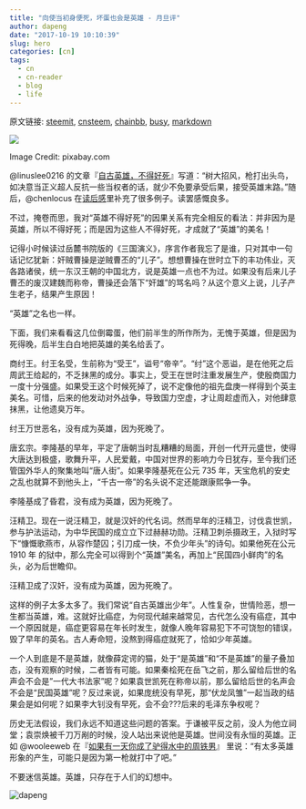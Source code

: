 ```yaml
---
title: "向使当初身便死，坏蛋也会是英雄 - 月旦评"
author: dapeng
date: "2017-10-19 10:10:39"
slug: hero
categories: [cn]
tags: 
  - cn
  - cn-reader
  - blog
  - life
---
```


原文链接: [steemit](https://steemit.com/cn/@dapeng/hero), [cnsteem](https://cnsteem.com/cn/@dapeng/hero), [chainbb](https://chainbb.com/cn/@dapeng/hero), [busy](https://busy.org/cn/@dapeng/hero), [markdown](https://raw.githubusercontent.com/pzhaonet/steem_mirror/master/content/post/hero.md)

![](https://cdn.pixabay.com/photo/2017/04/24/09/00/superman-2255832_960_720.jpg)

Image Credit: pixabay.com


@linuslee0216 的文章『[自古英雄，不得好死](https://steemit.com/cn/@linuslee0216/2yyreh)』写道：“树大招风，枪打出头鸟，如决意当正义超人反抗一些当权者的话，就少不免要承受后果，接受英雄末路。”随后，@chenlocus 在[读后感](https://steemit.com/life/@chenlocus/5mfuql)里补充了很多例子。读罢感慨良多。


不过，掩卷而思，我对“英雄不得好死”的因果关系有完全相反的看法：并非因为是英雄，所以不得好死；而是因为这些人不得好死，才成就了“英雄”的美名！


记得小时候读过岳麓书院版的《三国演义》，序言作者我忘了是谁，只对其中一句话记忆犹新：奸贼曹操是逆贼曹丕的“儿子”。想想曹操在世时立下的丰功伟业，灭各路诸侯，统一东汉王朝的中国北方，说是英雄一点也不为过。如果没有后来儿子曹丕的废汉建魏而称帝，曹操还会落下“奸雄”的骂名吗？从这个意义上说，儿子产生老子，结果产生原因！


“英雄”之名也一样。


下面，我们来看看这几位倒霉蛋，他们前半生的所作所为，无愧于英雄，但是因为死得晚，后半生白白地把英雄的美名给丢了。


商纣王。纣王名受，生前称为“受王”，谥号“帝辛”。“纣”这个恶谥，是在他死之后周武王给起的，不乏抹黑的成分。事实上，受王在世时注重发展生产，使殷商国力一度十分强盛。如果受王这个时候死掉了，说不定像他的祖先盘庚一样得到个英主美名。可惜，后来的他发动对外战争，导致国力空虚，才让周趁虚而入，对他肆意抹黑，让他遗臭万年。


纣王万世恶名，没有成为英雄，因为死晚了。


唐玄宗。李隆基的早年，平定了唐朝当时乱糟糟的局面，开创一代开元盛世，使得大唐达到极盛，歌舞升平，人民爱戴，中国对世界的影响力今日犹存，至今我们还管国外华人的聚集地叫“唐人街”。如果李隆基死在公元 735 年，天宝危机的安史之乱也就算不到他头上，“千古一帝”的名头说不定还能跟康熙争一争。


李隆基成了昏君，没有成为英雄，因为死晚了。


汪精卫。现在一说汪精卫，就是汉奸的代名词。然而早年的汪精卫，讨伐袁世凯，参与护法运动，为中华民国的成立立下过赫赫功勋。汪精卫刺杀摄政王，入狱时写下“慷慨歌燕市，从容作楚囚；引刀成一快，不负少年头”的诗句。如果他死在公元 1910 年 的狱中，那么完全可以得到个“英雄”美名，再加上“民国四小鲜肉”的名头，必为后世瞻仰。


汪精卫成了汉奸，没有成为英雄，因为死晚了。


这样的例子太多太多了。我们常说“自古英雄出少年”。人性复杂，世情险恶，想一生都当英雄，难。这就好比癌症，为何现代越来越常见，古代怎么没有癌症，其中一个原因就是，癌症更容易在年长时发生，就像人晚年容易犯下不可饶恕的错误，毁了早年的英名。古人寿命短，没熬到得癌症就死了，恰如少年英雄。


一个人到底是不是英雄，就像薛定谔的猫，处于“是英雄”和“不是英雄”的量子叠加态，没有观察的时候，二者皆有可能。如果秦桧死在岳飞之前，那么留给后世的名声会不会是”一代大书法家”呢？如果袁世凯死在称帝以前，那么留给后世的名声会不会是“民国英雄”呢？反过来说，如果庞统没有早死，那“伏龙凤雏”一起当政的结果会是如何呢？如果李大钊没有早死，会不会???后来的毛泽东争权呢？


历史无法假设，我们永远不知道这些问题的答案。于谦被平反之前，没人为他立祠堂；袁崇焕被千刀万剐的时候，没人站出来说他是英雄。世间没有永恒的英雄。正如 @wooleeweb 在『[如果有一天你成了驴得水中的周铁男](https://steemit.com/cn/@wooleeweb/whether-you-will-become-the-zhao-tienan-inmr-donkey)』 里说：“有太多英雄形象的产生，可能只是因为第一枪就打中了吧。”


不要迷信英雄。英雄，只存在于人们的幻想中。


![dapeng](https://steemitimages.com/DQmeYUwQ7Juorgd79o6D5E34BnUYxwfmLxYH4cApgPRhRf6/end2.jpg)
